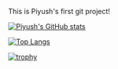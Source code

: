 This is Piyush's first git project!

[//]: # (Card)
[![Piyush's GitHub stats](https://github-readme-stats.vercel.app/api?username=py-piyush&hide=contribs&show_icons=true&theme=dracula)](https://github.com/anuraghazra/github-readme-stats)

[//]: # (Top languages)
[![Top Langs](https://github-readme-stats.vercel.app/api/top-langs/?username=py-piyush&theme=dracula&langs_count=6)](https://github.com/py-piyush/github-readme-stats)

[![trophy](https://github-profile-trophy.vercel.app/?username=py-piyush)](https://github.com/py-piyush/github-profile-trophy)
